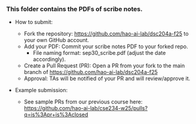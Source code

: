 ### This folder contains the PDFs of scribe notes.

* How to submit:
    * Fork the repository: https://github.com/hao-ai-lab/dsc204a-f25 to your own GitHub account.
    * Add your PDF: Commit your scribe notes PDF to your forked repo.
        * File naming format: sep30_scribe.pdf (adjust the date accordingly).
    * Create a Pull Request (PR): Open a PR from your fork to the main branch of https://github.com/hao-ai-lab/dsc204a-f25 
    * Approval: TAs will be notified of your PR and will review/approve it.

* Example submission: 
    * See sample PRs from our previous course here: https://github.com/hao-ai-lab/cse234-w25/pulls?q=is%3Apr+is%3Aclosed